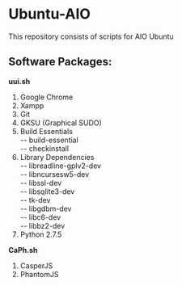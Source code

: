 # Ubuntu-AIO
This repository consists of scripts for AIO Ubuntu

## Software Packages:

<b>uui.sh</b><br>
1. Google Chrome<br>
2. Xampp<br>
3. Git<br>
4. GKSU (Graphical SUDO) <br>
5. Build Essentials<br>
    -- build-essential <br>
    -- checkinstall<br>
6. Library Dependencies<br>
    -- libreadline-gplv2-dev <br>
    -- libncursesw5-dev<br>
    -- libssl-dev<br>
    -- libsqlite3-dev<br>
    -- tk-dev <br>
    -- libgdbm-dev<br>
    -- libc6-dev<br>
    -- libbz2-dev<br>
7. Python 2.7.5<br>


<b>CaPh.sh</b><br>
1. CasperJS<br>
2. PhantomJS<br>
